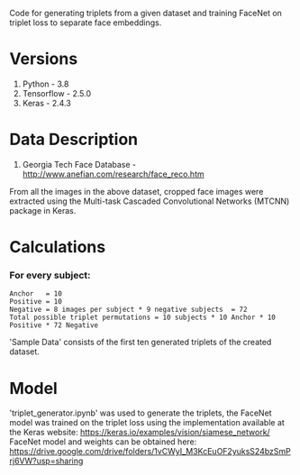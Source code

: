 Code for generating triplets from a given dataset and training FaceNet on triplet loss to separate face embeddings.

# Versions
1) Python     - 3.8
2) Tensorflow - 2.5.0
3) Keras      - 2.4.3 

# Data Description
1) Georgia Tech Face Database - http://www.anefian.com/research/face_reco.htm

From all the images in the above dataset, cropped face images were extracted using the Multi-task Cascaded Convolutional Networks (MTCNN) package in Keras.

# Calculations
### For every subject:  
    Anchor   = 10  
    Positive = 10  
    Negative = 8 images per subject * 9 negative subjects  = 72  
    Total possible triplet permutations = 10 subjects * 10 Anchor * 10 Positive * 72 Negative  
'Sample Data' consists of the first ten generated triplets of the created dataset.
    
# Model
'triplet_generator.ipynb' was used to generate the triplets, the FaceNet model was trained on the triplet loss using the implementation available at the Keras website: https://keras.io/examples/vision/siamese_network/  
FaceNet model and weights can be obtained here: https://drive.google.com/drive/folders/1vCWyI_M3KcEuOF2yuksS24bzSmPrj6VW?usp=sharing
